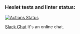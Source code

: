 ### Hexlet tests and linter status:
[![Actions Status](https://github.com/elizablok/frontend-project-12/workflows/hexlet-check/badge.svg)](https://github.com/elizablok/frontend-project-12/actions)

[Slack Chat](https://immense-anchorage-37377.herokuapp.com/)
It's an online chat.